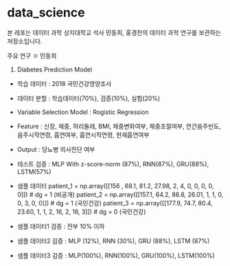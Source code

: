 # data_science

본 레포는 데이터 과학 상지대학교 석사 민동희, 홍경찬의 데이터 과학 연구를 보관하는 저장소입니다.

주요 연구
ㅇ 민동희
1. Diabetes Prediction Model
- 학습 데이터 : 2018 국민건강영양조사
- 데이터 분할 : 학습데이터(70%), 검증(10%), 실험(20%)
- Variable Selection Model : Rogistic Regression
- Feature : 신장, 체중, 허리둘레, BMI, 체중변화여부, 체중조절여부, 연간음주빈도, 음주시작연령, 흡연여부, 흡연시작연령, 현재흡연여부
- Output : 당뇨병 의사진단 여부
- 테스트 검증 : MLP With z-score-norm (87%), RNN(87%), GRU(88%), LSTM(57%)
- 샘플 데이터
patient_1 = np.array([[156  , 68.1, 81.2, 27.98,    2,    4,    0,  0,    0,    0,    0]]) # dg = 1 (비공개)
patient_2 = np.array([[157.1, 64.2, 86.8, 26.01,    1,    1, 	  0,  0,	  3,  	0,    0]]) # dg = 1 (국민건강)
patient_3 = np.array([[177.9, 74.7, 80.4, 23.60,	  1,	  1,	  2, 16,    2,   16,    3]]) # dg = 0 (국민건강)

- 샘플 데이터1 검증 : 전부 10% 이하
- 샘플 데이터2 검증 : MLP (12%), RNN (30%), GRU (88%), LSTM (87%)
- 샘플 데이터3 검증 : MLP(100%), RNN(100%), GRU(100%), LSTM(100%)

